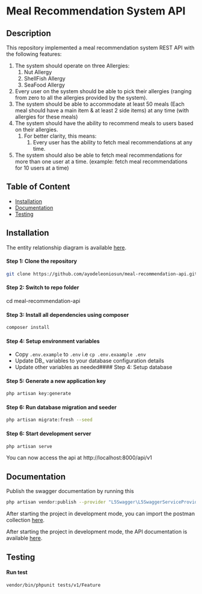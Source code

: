 # Meal Recommendation System API
## Description

This repository implemented a meal recommendation system REST API with the following features:
1. The system should operate on three Allergies: 
    1. Nut Allergy
    2. ShellFish Allergy
    3. SeaFood Allergy
2. Every user on the system should be able to pick their allergies (ranging from zero to all the allergies provided by the system).
3. The system should be able to accommodate at least 50 meals (Each meal should have a main item & at least 2 side items) at any time (with allergies for these meals)
4. The system should have the ability to recommend meals to users based on their allergies.
    1. For better clarity, this means:
        1. Every user has the ability to fetch meal recommendations at any time.
5. The system should also be able to fetch meal recommendations for more than one user at a time. (example: fetch meal recommendations for 10 users at a time)

## Table of Content

- [Installation](#installation)
- [Documentation](#documentation)
- [Testing](#testing)
## Installation
The entity relationship diagram is available [here](https://dbdiagram.io/d/610d504d2ecb310fc3c0cf9b).

#### Step 1: Clone the repository

```bash
git clone https://github.com/ayodeleoniosun/meal-recommendation-api.git
```
#### Step 2: Switch to repo folder

cd meal-recommendation-api

#### Step 3: Install all dependencies using composer

```bash
composer install
```
#### Step 4: Setup environment variables

- Copy `.env.example` to `.env` i.e `cp .env.exaample .env`
- Update DB\_ variables to your database configuration details
- Update other variables as needed#### Step 4: Setup database

#### Step 5: Generate a new application key

```bash
php artisan key:generate
```
#### Step 6: Run database migration and seeder

```bash
php artisan migrate:fresh --seed
```

#### Step 6: Start development server

```bash
php artisan serve
```

You can now access the api at http://localhost:8000/api/v1
## Documentation

Publish the swagger documentation by running this
```bash
php artisan vendor:publish --provider "L5Swagger\L5SwaggerServiceProvider"
```

After starting the project in development mode, you can import the postman collection [here](http://github.com/ayodeleoniosun/meal-recommendation-api/blob/develop/app/Api/V1/Meal%20Recommendation%20API.postman_collection.json).

After starting the project in development mode, the API documentation is available [here](http://localhost:8000/api/documentation).
## Testing
#### Run test

```bash
vendor/bin/phpunit tests/v1/Feature
```